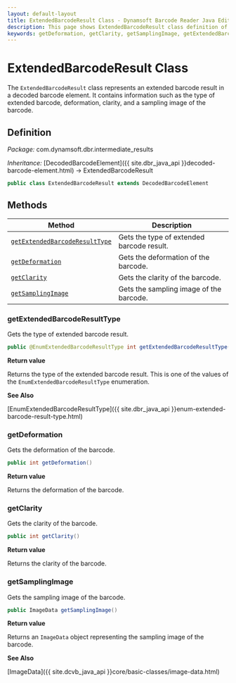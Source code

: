 ```yaml
---
layout: default-layout
title: ExtendedBarcodeResult Class - Dynamsoft Barcode Reader Java Edition API Reference
description: This page shows ExtendedBarcodeResult class definition of Dynamsoft Barcode Reader SDK Java Edition.
keywords: getDeformation, getClarity, getSamplingImage, getExtendedBarcodeResultType, ExtendedBarcodeResult, api reference
---
```

# ExtendedBarcodeResult Class

The `ExtendedBarcodeResult` class represents an extended barcode result in a decoded barcode element. It contains information such as the type of extended barcode, deformation, clarity, and a sampling image of the barcode.

## Definition

*Package:* com.dynamsoft.dbr.intermediate_results

*Inheritance:* [DecodedBarcodeElement]({{ site.dbr_java_api }}decoded-barcode-element.html) -> ExtendedBarcodeResult

```java
public class ExtendedBarcodeResult extends DecodedBarcodeElement
```

## Methods

| Method | Description |
|--------|-------------|
| [`getExtendedBarcodeResultType`](#getextendedbarcoderesulttype) | Gets the type of extended barcode result. |
| [`getDeformation`](#getdeformation) | Gets the deformation of the barcode. |
| [`getClarity`](#getclarity) | Gets the clarity of the barcode. |
| [`getSamplingImage`](#getsamplingimage) | Gets the sampling image of the barcode. |

### getExtendedBarcodeResultType

Gets the type of extended barcode result.

```java
public @EnumExtendedBarcodeResultType int getExtendedBarcodeResultType()
```

**Return value**

Returns the type of the extended barcode result. This is one of the values of the `EnumExtendedBarcodeResultType` enumeration.

**See Also**

[EnumExtendedBarcodeResultType]({{ site.dbr_java_api }}enum-extended-barcode-result-type.html)

### getDeformation

Gets the deformation of the barcode.

```java
public int getDeformation()
```

**Return value**

Returns the deformation of the barcode.

### getClarity

Gets the clarity of the barcode.

```java
public int getClarity()
```

**Return value**

Returns the clarity of the barcode.

### getSamplingImage

Gets the sampling image of the barcode.

```java
public ImageData getSamplingImage()
```

**Return value**

Returns an `ImageData` object representing the sampling image of the barcode.

**See Also**

[ImageData]({{ site.dcvb_java_api }}core/basic-classes/image-data.html)
